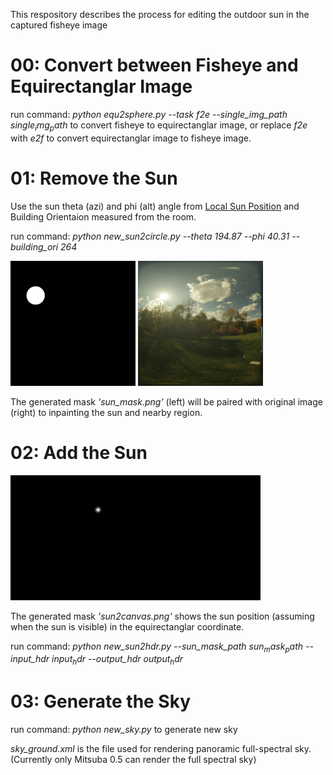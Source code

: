 This respository describes the process for editing the outdoor sun in the captured fisheye image


# 00: Convert between Fisheye and Equirectanglar Image

run command: *python equ2sphere.py --task f2e --single_img_path $single_img_path$* to convert fisheye to equirectanglar image, or replace *f2e* with *e2f* to convert equirectanglar image to fisheye image.


# 01: Remove the Sun 

Use the sun theta (azi) and phi (alt) angle from [Local Sun Position](https://www.suncalc.org/#/27.6936,-97.5195,3/2024.01.23/16:05/1/3) and Building Orientaion measured from the room. 

run command: *python new_sun2circle.py --theta 194.87 --phi 40.31 --building_ori 264*

<img src="sun_mask.png" width="200" height="200"/> <img src="IMG_0067.JPG" width="200" height="200"/>

The generated mask *'sun_mask.png'* (left) will be paired with original image (right) to inpainting the sun and nearby region.


# 02: Add the Sun 

<img src="sun2canvas.png" width="400" height="200"/>

The generated mask *'sun2canvas.png'* shows the sun position (assuming when the sun is visible) in the equirectanglar coordinate. 

run command: *python new_sun2hdr.py --sun_mask_path $sun_mask_path$ --input_hdr $input_hdr$ --output_hdr $output_hdr$*


# 03: Generate the Sky

run command: *python new_sky.py* to generate new sky


*sky_ground.xml* is the file used for rendering panoramic full-spectral sky. (Currently only Mitsuba 0.5 can render the full spectral sky)











